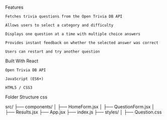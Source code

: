 Features

    Fetches trivia questions from the Open Trivia DB API

    Allows users to select a category and difficulty

    Displays one question at a time with multiple choice answers

    Provides instant feedback on whether the selected answer was correct

    Users can restart and try another question

Built With
    React

    Open Trivia DB API

    JavaScript (ES6+)

    HTML5 / CSS3

Folder Structure
css

src/
├── components/
│   ├── HomeForm.jsx
│   ├── QuestionForm.jsx
│   ├── Results.jsx
├── App.jsx
├── index.js
├── styles/
│   ├── Question.css

